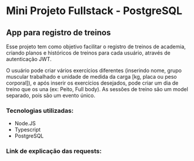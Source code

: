 # Mini Projeto Fullstack - PostgreSQL

## App para registro de treinos

Esse projeto tem como objetivo facilitar o registro de treinos de academia, criando planos e históricos de treinos 
para cada usuário, através de autenticação JWT.

O usuário pode criar vários exercícios diferentes (inserindo nome, grupo muscular trabalhado e unidade de medida da carga [kg, placa ou peso corporal]), e após inserir os exercícios desejados, pode criar um dia de treino que os una (ex: Peito, Full body). As sessões de treino são um model separado, pois são um evento único.

### Tecnologias utilizadas:
- Node.JS
- Typescript
- PostgreSQL

### Link de explicação das requests:
